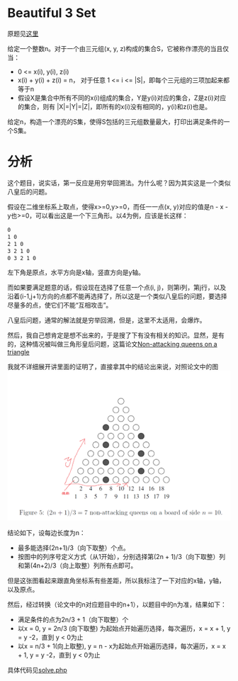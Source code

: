 # Beautiful 3 Set
原题见[这里](https://www.hackerrank.com/challenges/beautiful-3-set/problem)

给定一个整数n。对于一个由三元组(x, y, z)构成的集合S，它被称作漂亮的当且仅当：
* 0 <= x(i), y(i), z(i)
* x(i) + y(i) + z(i) = n， 对于任意 1 <= i <= |S|，即每个三元组的三项加起来都等于n
* 假设X是集合中所有不同的x(i)组成的集合，Y是y(i)对应的集合，Z是z(i)对应的集合，则有 |X|=|Y|=|Z|，即所有的x(i)没有相同的，y(i)和z(i)也是。

给定n，构造一个漂亮的S集，使得S包括的三元组数量最大，打印出满足条件的一个S集。

# 分析
这个题目，说实话，第一反应是用穷举回溯法。为什么呢？因为其实这是一个类似八皇后的问题。

假设在二维坐标系上取点，使得x>=0,y>=0，而任一一点(x, y)对应的值是n - x - y也>=0，可以看出这是一个下三角形。以4为例，应该是长这样：
```
0
1 0
2 1 0
3 2 1 0
0 3 2 1 0
```
左下角是原点，水平方向是x轴，竖直方向是y轴。

而如果要满足题意的话，假设现在选择了任意一个点(i, j)，则第i列，第j行，以及沿着(i-1,j+1)方向的点都不能再选择了，所以这是一个类似八皇后的问题，要选择尽量多的点，使它们不能“互相攻击”。

八皇后问题，通常的解法就是穷举回溯，但是，这里不太适用，会爆炸。

然后，我自己想肯定是想不出来的，于是搜了下有没有相关的知识。显然，是有的，这种情况被叫做三角形皇后问题，这篇论文[Non-attacking queens on a triangle](./triangle-queens.pdf)

我就不详细展开讲里面的证明了，直接拿其中的结论出来说，对照论文中的图
![解法图](./solve.png)

结论如下，设每边长度为n：
* 最多能选择(2n+1)/3（向下取整）个点。
* 按图中的列序号定义方式（从1开始），分别选择第(2n + 1)/3（向下取整）列和第(4n+2)/3（向上取整）列所有点即可。

但是这张图看起来跟直角坐标系有些差距，所以我标注了一下对应的x轴，y轴，以及原点。

然后，经过转换（论文中的n对应题目中的n+1），以题目中的n为准，结果如下：
* 满足条件的点为2n/3 + 1（向下取整）个
* 以x = 0, y = 2n/3 (向下取整) 为起始点开始遍历选择，每次遍历，x = x + 1, y = y -2，直到 y < 0为止
* 以x = n/3 + 1(向上取整), y = n - x为起始点开始遍历选择，每次遍历，x = x + 1, y = y -2，直到 y < 0为止

具体代码见[solve.php](./solve.php)